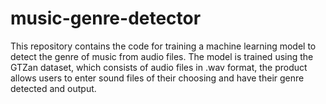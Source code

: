 # music-genre-detector
This repository contains the code for training a machine learning model to detect the genre of music from audio files. The model is trained using the GTZan dataset, which consists of audio files in .wav format, the product allows users to enter sound files of their choosing and have their genre detected and output. 

